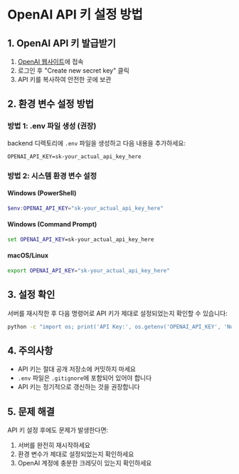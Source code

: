 # OpenAI API 키 설정 방법

## 1. OpenAI API 키 발급받기

1. [OpenAI 웹사이트](https://platform.openai.com/api-keys)에 접속
2. 로그인 후 "Create new secret key" 클릭
3. API 키를 복사하여 안전한 곳에 보관

## 2. 환경 변수 설정 방법

### 방법 1: .env 파일 생성 (권장)

backend 디렉토리에 `.env` 파일을 생성하고 다음 내용을 추가하세요:

```env
OPENAI_API_KEY=sk-your_actual_api_key_here
```

### 방법 2: 시스템 환경 변수 설정

#### Windows (PowerShell)
```powershell
$env:OPENAI_API_KEY="sk-your_actual_api_key_here"
```

#### Windows (Command Prompt)
```cmd
set OPENAI_API_KEY=sk-your_actual_api_key_here
```

#### macOS/Linux
```bash
export OPENAI_API_KEY="sk-your_actual_api_key_here"
```

## 3. 설정 확인

서버를 재시작한 후 다음 명령어로 API 키가 제대로 설정되었는지 확인할 수 있습니다:

```bash
python -c "import os; print('API Key:', os.getenv('OPENAI_API_KEY', 'Not set')[:10] + '...' if os.getenv('OPENAI_API_KEY') else 'Not set')"
```

## 4. 주의사항

- API 키는 절대 공개 저장소에 커밋하지 마세요
- `.env` 파일은 `.gitignore`에 포함되어 있어야 합니다
- API 키는 정기적으로 갱신하는 것을 권장합니다

## 5. 문제 해결

API 키 설정 후에도 문제가 발생한다면:

1. 서버를 완전히 재시작하세요
2. 환경 변수가 제대로 설정되었는지 확인하세요
3. OpenAI 계정에 충분한 크레딧이 있는지 확인하세요 